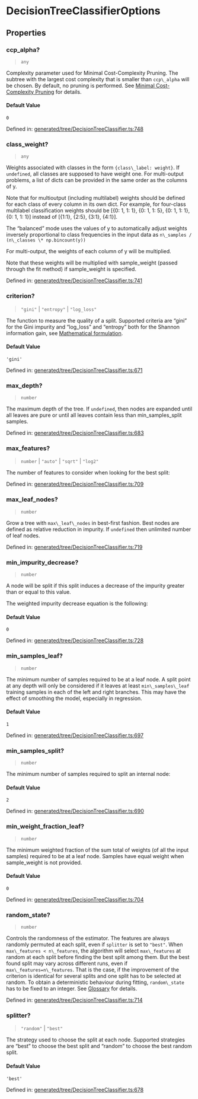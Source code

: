 # DecisionTreeClassifierOptions

## Properties

### ccp\_alpha?

> `any`

Complexity parameter used for Minimal Cost-Complexity Pruning. The subtree with the largest cost complexity that is smaller than `ccp\_alpha` will be chosen. By default, no pruning is performed. See [Minimal Cost-Complexity Pruning](../tree.html#minimal-cost-complexity-pruning) for details.

#### Default Value

`0`

Defined in:  [generated/tree/DecisionTreeClassifier.ts:748](https://github.com/transitive-bullshit/scikit-learn-ts/blob/92ab806/packages/sklearn/src/generated/tree/DecisionTreeClassifier.ts#L748)

### class\_weight?

> `any`

Weights associated with classes in the form `{class\_label: weight}`. If `undefined`, all classes are supposed to have weight one. For multi-output problems, a list of dicts can be provided in the same order as the columns of y.

Note that for multioutput (including multilabel) weights should be defined for each class of every column in its own dict. For example, for four-class multilabel classification weights should be \[{0: 1, 1: 1}, {0: 1, 1: 5}, {0: 1, 1: 1}, {0: 1, 1: 1}\] instead of \[{1:1}, {2:5}, {3:1}, {4:1}\].

The “balanced” mode uses the values of y to automatically adjust weights inversely proportional to class frequencies in the input data as `n\_samples / (n\_classes \* np.bincount(y))`

For multi-output, the weights of each column of y will be multiplied.

Note that these weights will be multiplied with sample\_weight (passed through the fit method) if sample\_weight is specified.

Defined in:  [generated/tree/DecisionTreeClassifier.ts:741](https://github.com/transitive-bullshit/scikit-learn-ts/blob/92ab806/packages/sklearn/src/generated/tree/DecisionTreeClassifier.ts#L741)

### criterion?

> `"gini"` \| `"entropy"` \| `"log_loss"`

The function to measure the quality of a split. Supported criteria are “gini” for the Gini impurity and “log\_loss” and “entropy” both for the Shannon information gain, see [Mathematical formulation](../tree.html#tree-mathematical-formulation).

#### Default Value

`'gini'`

Defined in:  [generated/tree/DecisionTreeClassifier.ts:671](https://github.com/transitive-bullshit/scikit-learn-ts/blob/92ab806/packages/sklearn/src/generated/tree/DecisionTreeClassifier.ts#L671)

### max\_depth?

> `number`

The maximum depth of the tree. If `undefined`, then nodes are expanded until all leaves are pure or until all leaves contain less than min\_samples\_split samples.

Defined in:  [generated/tree/DecisionTreeClassifier.ts:683](https://github.com/transitive-bullshit/scikit-learn-ts/blob/92ab806/packages/sklearn/src/generated/tree/DecisionTreeClassifier.ts#L683)

### max\_features?

> `number` \| `"auto"` \| `"sqrt"` \| `"log2"`

The number of features to consider when looking for the best split:

Defined in:  [generated/tree/DecisionTreeClassifier.ts:709](https://github.com/transitive-bullshit/scikit-learn-ts/blob/92ab806/packages/sklearn/src/generated/tree/DecisionTreeClassifier.ts#L709)

### max\_leaf\_nodes?

> `number`

Grow a tree with `max\_leaf\_nodes` in best-first fashion. Best nodes are defined as relative reduction in impurity. If `undefined` then unlimited number of leaf nodes.

Defined in:  [generated/tree/DecisionTreeClassifier.ts:719](https://github.com/transitive-bullshit/scikit-learn-ts/blob/92ab806/packages/sklearn/src/generated/tree/DecisionTreeClassifier.ts#L719)

### min\_impurity\_decrease?

> `number`

A node will be split if this split induces a decrease of the impurity greater than or equal to this value.

The weighted impurity decrease equation is the following:

#### Default Value

`0`

Defined in:  [generated/tree/DecisionTreeClassifier.ts:728](https://github.com/transitive-bullshit/scikit-learn-ts/blob/92ab806/packages/sklearn/src/generated/tree/DecisionTreeClassifier.ts#L728)

### min\_samples\_leaf?

> `number`

The minimum number of samples required to be at a leaf node. A split point at any depth will only be considered if it leaves at least `min\_samples\_leaf` training samples in each of the left and right branches. This may have the effect of smoothing the model, especially in regression.

#### Default Value

`1`

Defined in:  [generated/tree/DecisionTreeClassifier.ts:697](https://github.com/transitive-bullshit/scikit-learn-ts/blob/92ab806/packages/sklearn/src/generated/tree/DecisionTreeClassifier.ts#L697)

### min\_samples\_split?

> `number`

The minimum number of samples required to split an internal node:

#### Default Value

`2`

Defined in:  [generated/tree/DecisionTreeClassifier.ts:690](https://github.com/transitive-bullshit/scikit-learn-ts/blob/92ab806/packages/sklearn/src/generated/tree/DecisionTreeClassifier.ts#L690)

### min\_weight\_fraction\_leaf?

> `number`

The minimum weighted fraction of the sum total of weights (of all the input samples) required to be at a leaf node. Samples have equal weight when sample\_weight is not provided.

#### Default Value

`0`

Defined in:  [generated/tree/DecisionTreeClassifier.ts:704](https://github.com/transitive-bullshit/scikit-learn-ts/blob/92ab806/packages/sklearn/src/generated/tree/DecisionTreeClassifier.ts#L704)

### random\_state?

> `number`

Controls the randomness of the estimator. The features are always randomly permuted at each split, even if `splitter` is set to `"best"`. When `max\_features < n\_features`, the algorithm will select `max\_features` at random at each split before finding the best split among them. But the best found split may vary across different runs, even if `max\_features=n\_features`. That is the case, if the improvement of the criterion is identical for several splits and one split has to be selected at random. To obtain a deterministic behaviour during fitting, `random\_state` has to be fixed to an integer. See [Glossary](../../glossary.html#term-random_state) for details.

Defined in:  [generated/tree/DecisionTreeClassifier.ts:714](https://github.com/transitive-bullshit/scikit-learn-ts/blob/92ab806/packages/sklearn/src/generated/tree/DecisionTreeClassifier.ts#L714)

### splitter?

> `"random"` \| `"best"`

The strategy used to choose the split at each node. Supported strategies are “best” to choose the best split and “random” to choose the best random split.

#### Default Value

`'best'`

Defined in:  [generated/tree/DecisionTreeClassifier.ts:678](https://github.com/transitive-bullshit/scikit-learn-ts/blob/92ab806/packages/sklearn/src/generated/tree/DecisionTreeClassifier.ts#L678)
